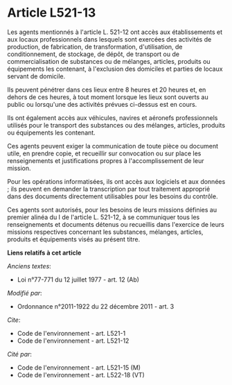 # Article L521-13

Les agents mentionnés à l'article L. 521-12 ont accès aux établissements et aux locaux professionnels dans lesquels sont
exercées des activités de production, de fabrication, de transformation, d'utilisation, de conditionnement, de stockage, de
dépôt, de transport ou de commercialisation de substances ou de mélanges, articles, produits ou équipements les contenant, à
l'exclusion des domiciles et parties de locaux servant de domicile. 

Ils peuvent pénétrer dans ces lieux entre 8 heures et 20 heures et, en dehors de ces heures, à tout moment lorsque les lieux
sont ouverts au public ou lorsqu'une des activités prévues ci-dessus est en cours. 

Ils ont également accès aux véhicules, navires et aéronefs professionnels utilisés pour le transport des substances ou des
mélanges, articles, produits ou équipements les contenant. 

Ces agents peuvent exiger la communication de toute pièce ou document utile, en prendre copie, et recueillir sur convocation
ou sur place les renseignements et justifications propres à l'accomplissement de leur mission. 

Pour les opérations informatisées, ils ont accès aux logiciels et aux données ; ils peuvent en demander la transcription par
tout traitement approprié dans des documents directement utilisables pour les besoins du contrôle. 

Ces agents sont autorisés, pour les besoins de leurs missions définies au premier alinéa du I de l'article L. 521-12, à se
communiquer tous les renseignements et documents détenus ou recueillis dans l'exercice de leurs missions respectives
concernant les substances, mélanges, articles, produits et équipements visés au présent titre.

**Liens relatifs à cet article**

_Anciens textes_:

  - Loi n°77-771 du 12 juillet 1977 - art. 12 (Ab)

_Modifié par_:

  - Ordonnance n°2011-1922 du 22 décembre 2011 - art. 3

_Cite_:

  - Code de l'environnement - art. L521-1
  - Code de l'environnement - art. L521-12

_Cité par_:

  - Code de l'environnement - art. L521-15 (M)
  - Code de l'environnement - art. L522-18 (VT)
